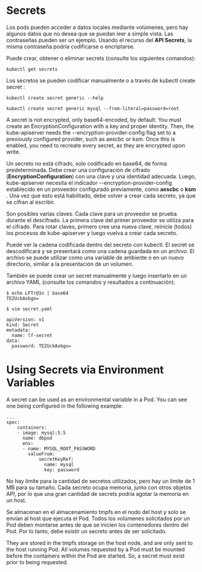 # Secrets

Los pods pueden acceder a datos locales mediante volúmenes, pero hay algunos datos que no desea que se puedan leer a simple vista. Las contraseñas pueden ser un ejemplo. Usando el recurso del  **API Secrets**, la misma contraseña podría codificarse o encriptarse.


Puede crear, obtener o eliminar secrets (consulte los siguientes comandos):


``kubectl get secrets ``

Los secretos se pueden codificar manualmente o a través de kubectl create secret :

`kubectl create secret generic --help`

`kubectl create secret generic mysql --from-literal=password=root`

A secret is not encrypted, only base64-encoded, by default. You must create an EncryptionConfiguration with a key and proper identity. Then, the kube-apiserver needs the --encryption-provider-config flag set to a previously configured provider, such as aescbc or ksm. Once this is enabled, you need to recreate every secret, as they are encrypted upon write. 

Un secreto no está cifrado, solo codificado en base64, de forma predeterminada. Debe crear una configuración de cifrado (**EncryptionConfiguration**)  con una clave y una identidad adecuada. Luego, kube-apiserver necesita el indicador --encryption-provider-config establecido en un proveedor configurado previamente, como **aescbc** o **ksm** . Una vez que esto está habilitado, debe volver a crear cada secreto, ya que se cifran al escribir. 

Son posibles varias claves. Cada clave para un proveedor se prueba durante el descifrado. La primera clave del primer proveedor se utiliza para el cifrado. Para rotar claves, primero cree una nueva clave, reinicie (todos) los procesos de kube-apiserver y luego vuelva a crear cada secreto. 

Puede ver la cadena codificada dentro del secreto con kubectl. El secret se descodificará y se presentará como una cadena guardada en un archivo. El archivo se puede utilizar como una variable de ambiente o en un nuevo directorio, similar a la presentación de un volumen.



También se puede crear un secret manualmente y luego insertarlo en un archivo YAML (consulte los comandos y resultados a continuación):

```
$ echo LFTr@1n | base64
TEZUckAxbgo=
```
```
$ vim secret.yaml

apiVersion: v1
kind: Secret
metadata:
  name: lf-secret
data:
  password: TEZUckAxbgo=
```

# Using Secrets via Environment Variables

A secret can be used as an environmental variable in a Pod. You can see one being configured in the following example:

```
...
spec:
    containers:
    - image: mysql:5.5
      name: dbpod
      env:
      - name: MYSQL_ROOT_PASSWORD
        valueFrom:
            secretKeyRef:
              name: mysql
              key: password 

```
No hay límite para la cantidad de secretos utilizados, pero hay un límite de 1 MB para su tamaño. Cada secreto ocupa memoria, junto con otros objetos API, por lo que una gran cantidad de secrets podría agotar la memoria en un host.

Se almacenan en el almacenamiento tmpfs en el nodo del host y solo se envían al host que ejecuta el Pod. Todos los volúmenes solicitados por un Pod deben montarse antes de que se inicien los contenedores dentro del Pod. Por lo tanto, debe existir un secreto antes de ser solicitado.



They are stored in the tmpfs storage on the host node, and are only sent to the host running Pod. All volumes requested by a Pod must be mounted before the containers within the Pod are started. So, a secret must exist prior to being requested.